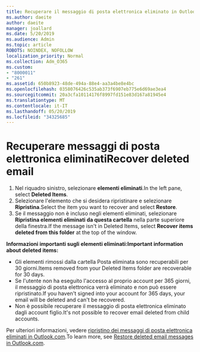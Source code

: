 ```yaml
---
title: Recuperare il messaggio di posta elettronica eliminato in Outlook.com
ms.author: daeite
author: daeite
manager: joallard
ms.date: 5/20/2019
ms.audience: Admin
ms.topic: article
ROBOTS: NOINDEX, NOFOLLOW
localization_priority: Normal
ms.collection: Adm_O365
ms.custom:
- "8000011"
- "261"
ms.assetid: 650b8923-48de-494a-88e4-aa3a4be8e4bc
ms.openlocfilehash: 0358076426c535ab373f6907eb775e6d69ae3ea4
ms.sourcegitcommit: 20a3cfa10114176f8997fd151e83d167a81945e4
ms.translationtype: MT
ms.contentlocale: it-IT
ms.lasthandoff: 05/20/2019
ms.locfileid: "34325685"
---
```

# <a name="recover-deleted-email"></a><span data-ttu-id="8887f-102">Recuperare messaggi di posta elettronica eliminati</span><span class="sxs-lookup"><span data-stu-id="8887f-102">Recover deleted email</span></span>

1. <span data-ttu-id="8887f-103">Nel riquadro sinistro, selezionare **elementi eliminati**.</span><span class="sxs-lookup"><span data-stu-id="8887f-103">In the left pane, select **Deleted Items**.</span></span>
2. <span data-ttu-id="8887f-104">Selezionare l'elemento che si desidera ripristinare e selezionare **Ripristina**.</span><span class="sxs-lookup"><span data-stu-id="8887f-104">Select the item you want to recover and select **Restore**.</span></span>
3. <span data-ttu-id="8887f-105">Se il messaggio non è incluso negli elementi eliminati, selezionare **Ripristina elementi eliminati da questa cartella** nella parte superiore della finestra.</span><span class="sxs-lookup"><span data-stu-id="8887f-105">If the message isn't in Deleted Items, select **Recover items deleted from this folder** at the top of the window.</span></span>

 <span data-ttu-id="8887f-106">**Informazioni importanti sugli elementi eliminati:**</span><span class="sxs-lookup"><span data-stu-id="8887f-106">**Important information about deleted items:**</span></span>
  
- <span data-ttu-id="8887f-107">Gli elementi rimossi dalla cartella Posta eliminata sono recuperabili per 30 giorni.</span><span class="sxs-lookup"><span data-stu-id="8887f-107">Items removed from your Deleted Items folder are recoverable for 30 days.</span></span>
- <span data-ttu-id="8887f-108">Se l'utente non ha eseguito l'accesso al proprio account per 365 giorni, il messaggio di posta elettronica verrà eliminato e non può essere ripristinato.</span><span class="sxs-lookup"><span data-stu-id="8887f-108">If you haven't signed into your account for 365 days, your email will be deleted and can't be recovered.</span></span>
- <span data-ttu-id="8887f-109">Non è possibile recuperare il messaggio di posta elettronica eliminato dagli account figlio.</span><span class="sxs-lookup"><span data-stu-id="8887f-109">It's not possible to recover email deleted from child accounts.</span></span>

<span data-ttu-id="8887f-110">Per ulteriori informazioni, vedere [ripristino dei messaggi di posta elettronica eliminati in Outlook.com](https://go.microsoft.com/fwlink/p/?linkid=873117).</span><span class="sxs-lookup"><span data-stu-id="8887f-110">To learn more, see [Restore deleted email messages in Outlook.com](https://go.microsoft.com/fwlink/p/?linkid=873117).</span></span>
